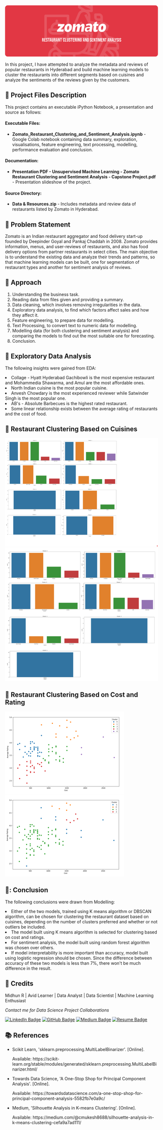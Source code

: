 <p align="center"> 
  <img src="Images/banner_zomato.png" alt="Banner">
</p>

In this project, I have attempted to analyze the metadata and reviews of popular restaurants in Hyderabad and build machine learning models to cluster the restaurants into different segments based on cuisines and analyze the sentiments of the reviews given by the customers. 

## :floppy_disk: Project Files Description</h2>

<p>This project contains an executable iPython Notebook, a presentation and source as follows:</p>
<h4>Executable Files:</h4>
<ul>
  <li><b>Zomato_Restaurant_Clustering_and_Sentiment_Analysis.ipynb</b> - Google Colab notebook containing data summary, exploration, visualisations, feature engineering, text processing, modelling, performance evaluation and conclusion.</li>
</ul>

<h4>Documentation:</h4>
<ul>
  <li><b>Presentation PDF - Unsupervised Machine Learning - Zomato Restaurant Clustering and Sentiment Analysis - Capstone Project.pdf</b> - Presentation slideshow of the project.</li>
</ul>

<h4>Source Directory:</h4>
<ul>
  <li><b>Data & Resources.zip</b> - Includes metadata and review data of restaurants listed by Zomato in Hyderabad.</li>
</ul>

## :book: Problem Statement

Zomato is an Indian restaurant aggregator and food delivery start-up founded by Deepinder Goyal and Pankaj Chaddah in 2008. Zomato provides information, menus, and user-reviews of restaurants, and also has food delivery options from partner restaurants in select cities.
The main objective is to understand the existing data and analyze their trends and patterns, so that machine learning models can be built, one for segmentation of restaurant types and another for sentiment analysis of reviews.

## :book: Approach

1.	Understanding the business task.
2.	Reading data from files given and providing a summary.
3.	Data cleaning, which involves removing irregularities in the data.
4.	Exploratory data analysis, to find which factors affect sales and how they affect it.
5.	Feature engineering, to prepare data for modelling.
6.	Text Processing, to convert text to numeric data for modelling.
7.	Modelling data (for both clustering and sentiment analysis) and comparing the models to find out the most suitable one for forecasting.
8.	Conclusion.

## :book: Exploratory Data Analysis

The following insights were gained from EDA:
<li>Collage - Hyatt Hyderabad Gachibowli is the most expensive restaurant and Mohammedia Shawarma, and Amul are the most affordable ones.</li>
<li>North Indian cuisine is the most popular cuisine.</li>
<li>Anvesh Chowdary is the most experienced reviewer while Satwinder Singh is the most popular one.</li>
<li>AB's - Absolute Barbecues is the highest rated restaurant.</li>
<li>Some linear relationship exists between the average rating of restaurants and the cost of food.</li>

## :book: Restaurant Clustering Based on Cuisines

<img src="Images/cluster_cuisine_kmeans.png" alt="Result">
<img src="Images/cluster_cuisine_dbscan.png" alt="Result">

## :book: Restaurant Clustering Based on Cost and Rating

<img src="Images/cluster_costrating_kmeans.png" alt="Result">
<img src="Images/cluster_costrating_dbscan.png" alt="Result">

## 📘: Conclusion

The following conclusions were drawn from Modelling:
<li>Either of the two models, trained using K means algorithm or DBSCAN algorithm, can be chosen for clustering the restaurant dataset based on cuisines, depending on the number of clusters preferred and whether or not outliers be included.</li>
<li>The model built using K means algorithm is selected for clustering based on cost and ratings.</li>
<li>For sentiment analysis, the model built using random forest algorithm was chosen over others.</li>
<li>If model interpretability is more important than accuracy, model built using logistic regression should be chosen. Since the difference between accuracy of these two models is less than 7%, there won't be much difference in the result.</li>

## :scroll: Credits

Midhun R | Avid Learner | Data Analyst | Data Scientist | Machine Learning Enthusiast
<p> <i> Contact me for Data Science Project Collaborations</i></p>


[![LinkedIn Badge](https://img.shields.io/badge/LinkedIn-0077B5?style=for-the-badge&logo=linkedin&logoColor=white)](https://www.linkedin.com/in/connectmidhunr/)
[![GitHub Badge](https://img.shields.io/badge/GitHub-100000?style=for-the-badge&logo=github&logoColor=white)](https://github.com/connect-midhunr/)
[![Medium Badge](https://img.shields.io/badge/Medium-1DA1F2?style=for-the-badge&logo=medium&logoColor=white)](https://medium.com/@connect.midhunr/)
[![Resume Badge](https://img.shields.io/badge/resume-0077B5?style=for-the-badge&logo=resume&logoColor=white)](https://drive.google.com/file/d/1Bho0SK8U3PMCK5UEyVEYnrNM9IYUUzcV/view?usp=sharing)

## :books: References
<ul>
  <li><p>Scikit Learn, 'sklearn.preprocessing.MultiLabelBinarizer'. [Online].</p>
      <p>Available: https://scikit-learn.org/stable/modules/generated/sklearn.preprocessing.MultiLabelBinarizer.html/</p>
  </li>
  <li><p>Towards Data Science, 'A One-Stop Shop for Principal Component Analysis'. [Online].</p>
      <p>Available: https://towardsdatascience.com/a-one-stop-shop-for-principal-component-analysis-5582fb7e0a9c/</p>
  </li>
  <li><p>Medium, 'Silhouette Analysis in K-means Clustering'. [Online].</p>
      <p>Available: https://medium.com/@cmukesh8688/silhouette-analysis-in-k-means-clustering-cefa9a7ad111/</p>
  </li>
</ul>
